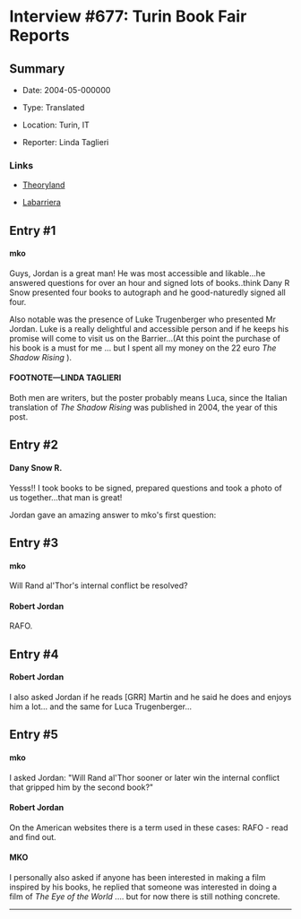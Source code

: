 # Interview #677: Turin Book Fair Reports

## Summary

- Date: 2004-05-000000

- Type: Translated

- Location: Turin, IT

- Reporter: Linda Taglieri

### Links

- [Theoryland](http://www.theoryland.com/vbulletin/showthread.php?p=172103#poststop)

- [Labarriera](http://www.labarriera.net/forum/index.php?showtopic=2023&view=findpost&p=49477)


## Entry #1

#### mko

Guys, Jordan is a great man! He was most accessible and likable...he answered questions for over an hour and signed lots of books..think Dany R Snow presented four books to autograph and he good-naturedly signed all four.

Also notable was the presence of Luke Trugenberger who presented Mr Jordan. Luke is a really delightful and accessible person and if he keeps his promise will come to visit us on the Barrier...(At this point the purchase of his book is a must for me ... but I spent all my money on the 22 euro
*The Shadow Rising*
).

#### FOOTNOTE—LINDA TAGLIERI

Both men are writers, but the poster probably means Luca, since the Italian translation of
*The Shadow Rising*
was published in 2004, the year of this post.

## Entry #2

#### Dany Snow R.

Yesss!! I took books to be signed, prepared questions and took a photo of us together...that man is great!

Jordan gave an amazing answer to mko's first question:

## Entry #3

#### mko

Will Rand al'Thor's internal conflict be resolved?

#### Robert Jordan

RAFO.

## Entry #4

#### Robert Jordan

I also asked Jordan if he reads [GRR] Martin and he said he does and enjoys him a lot... and the same for Luca Trugenberger...

## Entry #5

#### mko

I asked Jordan: "Will Rand al'Thor sooner or later win the internal conflict that gripped him by the second book?"

#### Robert Jordan

On the American websites there is a term used in these cases: RAFO - read and find out.

#### MKO

I personally also asked if anyone has been interested in making a film inspired by his books, he replied that someone was interested in doing a film of
*The Eye of the World*
.... but for now there is still nothing concrete.


---

